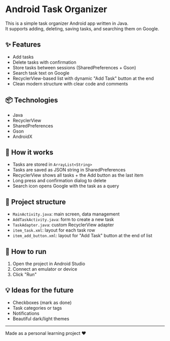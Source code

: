 # Android Task Organizer

This is a simple task organizer Android app written in Java.  
It supports adding, deleting, saving tasks, and searching them on Google.

## ✨ Features

- Add tasks
- Delete tasks with confirmation
- Store tasks between sessions (SharedPreferences + Gson)
- Search task text on Google
- RecyclerView-based list with dynamic "Add Task" button at the end
- Clean modern structure with clear code and comments

## 📦 Technologies

- Java
- RecyclerView
- SharedPreferences
- Gson
- AndroidX

## 🧠 How it works

- Tasks are stored in `ArrayList<String>`
- Tasks are saved as JSON string in SharedPreferences
- RecyclerView shows all tasks + the Add button as the last item
- Long press and confirmation dialog to delete
- Search icon opens Google with the task as a query

## 📂 Project structure

- `MainActivity.java`: main screen, data management
- `AddTaskActivity.java`: form to create a new task
- `TaskAdapter.java`: custom RecyclerView adapter
- `item_task.xml`: layout for each task row
- `item_add_button.xml`: layout for "Add Task" button at the end of list

## 🚀 How to run

1. Open the project in Android Studio
2. Connect an emulator or device
3. Click "Run"

## 💡 Ideas for the future

- Checkboxes (mark as done)
- Task categories or tags
- Notifications
- Beautiful dark/light themes

---

Made as a personal learning project ❤️
